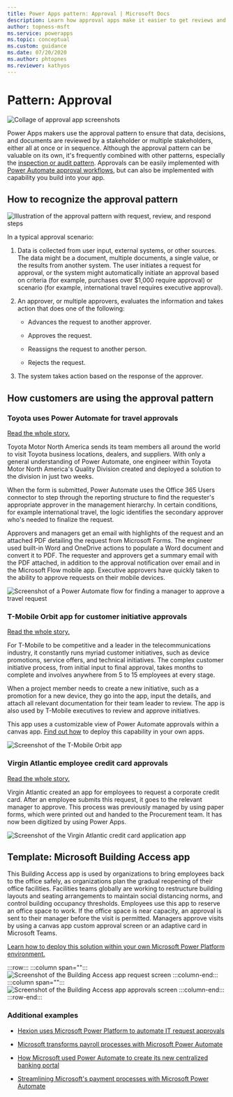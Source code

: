 ```yaml
---
title: Power Apps pattern: Approval | Microsoft Docs
description: Learn how approval apps make it easier to get reviews and sign off on decisions.
author: topness-msft
ms.service: powerapps
ms.topic: conceptual
ms.custom: guidance
ms.date: 07/20/2020
ms.author: phtopnes
ms.reviewer: kathyos
---
```


# Pattern: Approval

![Collage of approval app screenshots](media/approvals-collage.jpg "Collage of approval app screenshots")

Power Apps makers use the approval pattern to ensure that data, decisions,
and documents are reviewed by a stakeholder or multiple stakeholders, either all at
once or in sequence. Although the approval pattern can be valuable on its own, it's
frequently combined with other patterns, especially the [inspection or audit pattern](/inspection-pattern).
Approvals can be easily implemented with [Power Automate approval workflows](https://docs.microsoft.com/power-automate/modern-approvals), but
can also be implemented with capability you build into your app.

## How to recognize the approval pattern

![Illustration of the approval pattern with request, review, and respond steps](media/approval-illustration.png "Illustration of the project management pattern with request, review, and respond steps")

In a typical approval scenario:

1. Data is collected from user input, external systems, or other sources. The
    data might be a document, multiple documents, a single value, or the results
    from another system. The user initiates a request for approval, or the
    system might automatically initiate an approval based on criteria (for
    example, purchases over \$1,000 require approval) or scenario (for example,
    international travel requires executive approval).

2. An approver, or multiple approvers, evaluates the information and takes
    action that does one of the following:

    - Advances the request to another approver.

    - Approves the request.

    - Reassigns the request to another person.

    - Rejects the request.

3. The system takes action based on the response of the approver.

## How customers are using the approval pattern

### Toyota uses Power Automate for travel approvals

[Read the whole story.](https://preview.flow.microsoft.com/blog/toyota-uses-power-automate-and-microsoft-forms-for-travel-approval/)

Toyota Motor North America sends its team members all around the world to visit
Toyota business locations, dealers, and suppliers. With only a general
understanding of Power Automate, one engineer within Toyota Motor North
America's Quality Division created and deployed a solution to the division in
just two weeks.

When the form is submitted, Power Automate uses the Office 365 Users connector
to step through the reporting structure to find the requester's appropriate
approver in the management hierarchy. In certain conditions, for example
international travel, the logic identifies the secondary approver who's needed to finalize the request.

Approvers and managers get an email with highlights of the request and an
attached PDF detailing the request from Microsoft Forms. The engineer used built-in
Word and OneDrive actions to populate a Word document and convert it to PDF.
The requester and approvers get a summary email with the PDF attached, in
addition to the approval notification over email and in the Microsoft Flow
mobile app. Executive approvers have quickly taken to the ability to approve
requests on their mobile devices.

![Screenshot of a Power Automate flow for finding a manager to approve a travel request](media/toyota-travel-request-flow.png "Screenshot of a Power Automate flow for finding a manager to approve a travel request")

### T-Mobile Orbit app for customer initiative approvals

[Read the whole story.](https://powerapps.microsoft.com/blog/tmobile/)

For T-Mobile to be competitive and a leader in the telecommunications industry,
it constantly runs myriad customer initiatives, such
as device promotions, service offers, and technical initiatives. The complex
customer initiative process, from initial input to final approval, takes months
to complete and involves anywhere from 5 to 15 employees at every stage.

When a project member needs to create a new initiative, such as a promotion for
a new device, they go into the app, input the details, and attach all relevant
documentation for their team leader to review. The app is also used by T-Mobile
executives to review and approve initiatives.

This app uses a customizable view of Power Automate approvals within a canvas
app. [Find out how](https://powerapps.microsoft.com/blog/building-an-approval-experience-in-canvas-apps/)
to deploy this capability in your own apps.

![Screenshot of the T-Mobile Orbit app](media/tmobile-orbit-app.jpg "Screenshot of the T-Mobile Orbit app")

### Virgin Atlantic employee credit card approvals

[Read the whole
story.](https://powerapps.microsoft.com/blog/virgin-atlantic-drives-agile-wins-for-mobile-workforce-with-the-power-platform/)

Virgin Atlantic created an app for employees to request a corporate credit card.
After an employee submits this request, it goes to the relevant
manager to approve. This process was previously managed by using paper forms, which
were printed out and handed to the Procurement team. It has now been digitized
by using Power Apps.

![Screenshot of the Virgin Atlantic credit card application app](media/virgin-atlantic-credt-card-app.png "Screenshot of the Virgin Atlantic credit card application app")

## Template: Microsoft Building Access app

This Building Access app is used by organizations to bring employees back to
the office safely, as organizations plan the gradual reopening of their
office facilities. Facilities teams globally are working to restructure building
layouts and seating arrangements to maintain social distancing norms, and
control building occupancy thresholds. Employees use this app to reserve an
office space to work. If the office space is near capacity, an approval is sent
to their manager before the visit is permitted. Managers approve visits by using a
canvas app custom approval screen or an adaptive card in Microsoft Teams.

[Learn how to deploy this solution within your own
Microsoft Power Platform environment.](https://aka.ms/BuildingAccessApp)

:::row:::
   :::column span="":::
      ![Screenshot of the Building Access app request screen](media/microsoft-building-app-request.png "Screenshot of the Building Access app request screen")
   :::column-end:::
   :::column span="":::
      ![Screenshot of the Building Access app approvals screen](media/microsoft-building-app-approvals.png "Screenshot of the Building Access app approvals screen")
   :::column-end:::
:::row-end:::

### Additional examples

- [Hexion uses Microsoft Power Platform to automate IT request
approvals](https://customers.microsoft.com/story/810656-hexion-manufacturing-power-platform)

- [Microsoft transforms payroll processes with Microsoft Power
Automate](https://www.microsoft.com/en-us/itshowcase/transforming-payroll-processes-with-microsoft-power-automate)

- [How Microsoft used Power Automate to create its new centralized banking
portal](https://www.microsoft.com/itshowcase/blog/how-microsoft-used-power-automate-to-create-its-new-centralized-banking-portal/)

- [Streamlining Microsoft's payment processes with Microsoft Power
Automate](https://www.microsoft.com/itshowcase/blog/streamlining-microsofts-payment-processes-with-microsoft-power-automate/)
